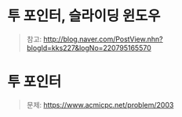 # 투 포인터, 슬라이딩 윈도우
> 참고: http://blog.naver.com/PostView.nhn?blogId=kks227&logNo=220795165570

# 투 포인터
> 문제: https://www.acmicpc.net/problem/2003

